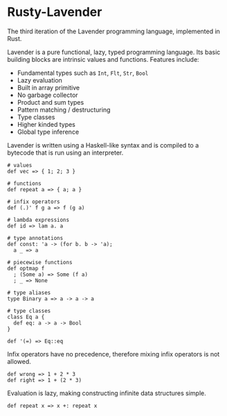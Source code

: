 # Rusty-Lavender
The third iteration of the Lavender programming language, implemented in Rust.

Lavender is a pure functional, lazy, typed programming language. Its basic building blocks are intrinsic values and functions. Features include:

- Fundamental types such as `Int`, `Flt`, `Str`, `Bool`
- Lazy evaluation
- Built in array primitive
- No garbage collector
- Product and sum types
- Pattern matching / destructuring
- Type classes
- Higher kinded types
- Global type inference

Lavender is written using a Haskell-like syntax and is compiled to a bytecode that is run using an interpreter.

```lavender
# values
def vec => { 1; 2; 3 }

# functions
def repeat a => { a; a }

# infix operators
def (.)' f g a => f (g a)

# lambda expressions
def id => lam a. a

# type annotations
def const: 'a -> (for b. b -> 'a);
  a _ => a

# piecewise functions
def optmap f
  ; (Some a) => Some (f a)
  ; _ => None
  
# type aliases
type Binary a => a -> a -> a

# type classes
class Eq a {
  def eq: a -> a -> Bool
}

def '(=) => Eq::eq
```

Infix operators have no precedence, therefore mixing infix operators is not allowed.
```lavender
def wrong => 1 + 2 * 3
def right => 1 + (2 * 3)
```

Evaluation is lazy, making constructing infinite data structures simple.
```lavender
def repeat x => x +: repeat x
```
